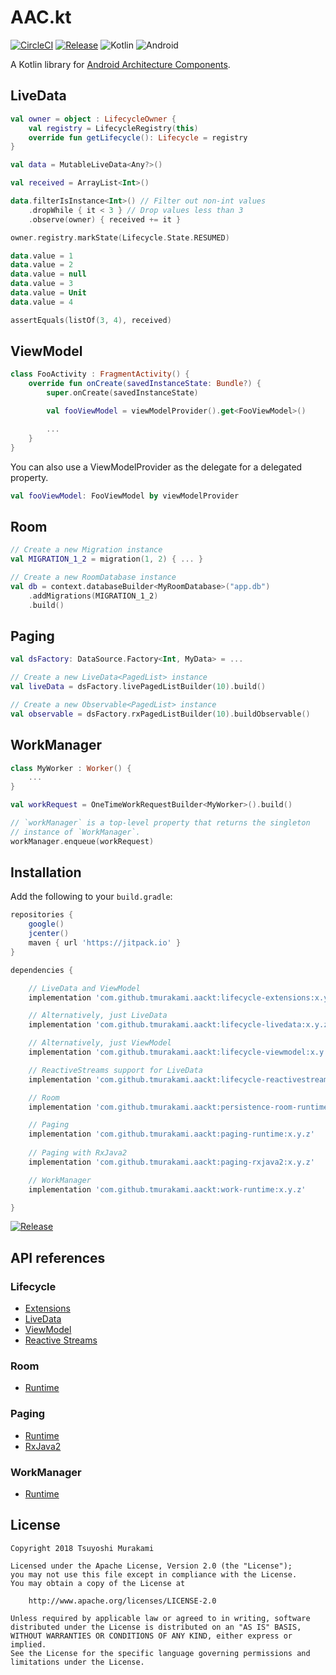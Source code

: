 # AAC.kt

[![CircleCI](https://circleci.com/gh/tmurakami/aackt.svg?style=shield)](https://circleci.com/gh/tmurakami/aackt)
[![Release](https://jitpack.io/v/tmurakami/aackt.svg)](https://jitpack.io/#tmurakami/aackt)
![Kotlin](https://img.shields.io/badge/Kotlin-1.2.41%2B-blue.svg)
![Android](https://img.shields.io/badge/Android-4.0%2B-blue.svg)

A Kotlin library for [Android Architecture Components](https://developer.android.com/topic/libraries/architecture/).

## LiveData

```kotlin
val owner = object : LifecycleOwner {
    val registry = LifecycleRegistry(this)
    override fun getLifecycle(): Lifecycle = registry
}

val data = MutableLiveData<Any?>()

val received = ArrayList<Int>()

data.filterIsInstance<Int>() // Filter out non-int values
    .dropWhile { it < 3 } // Drop values less than 3
    .observe(owner) { received += it }

owner.registry.markState(Lifecycle.State.RESUMED)

data.value = 1
data.value = 2
data.value = null
data.value = 3
data.value = Unit
data.value = 4

assertEquals(listOf(3, 4), received)
```

## ViewModel

```kotlin
class FooActivity : FragmentActivity() {
    override fun onCreate(savedInstanceState: Bundle?) {
        super.onCreate(savedInstanceState)

        val fooViewModel = viewModelProvider().get<FooViewModel>()

        ...
    }
}
```

You can also use a ViewModelProvider as the delegate for a delegated
property.

```kotlin
val fooViewModel: FooViewModel by viewModelProvider
```

## Room

```kotlin
// Create a new Migration instance
val MIGRATION_1_2 = migration(1, 2) { ... }

// Create a new RoomDatabase instance
val db = context.databaseBuilder<MyRoomDatabase>("app.db")
    .addMigrations(MIGRATION_1_2)
    .build()
```

## Paging

```kotlin
val dsFactory: DataSource.Factory<Int, MyData> = ...

// Create a new LiveData<PagedList> instance
val liveData = dsFactory.livePagedListBuilder(10).build()

// Create a new Observable<PagedList> instance
val observable = dsFactory.rxPagedListBuilder(10).buildObservable()
```

## WorkManager

```kotlin
class MyWorker : Worker() {
    ...
}

val workRequest = OneTimeWorkRequestBuilder<MyWorker>().build()

// `workManager` is a top-level property that returns the singleton
// instance of `WorkManager`.
workManager.enqueue(workRequest)
```

## Installation

Add the following to your `build.gradle`:

```groovy
repositories {
    google()
    jcenter()
    maven { url 'https://jitpack.io' }
}

dependencies {

    // LiveData and ViewModel
    implementation 'com.github.tmurakami.aackt:lifecycle-extensions:x.y.z'

    // Alternatively, just LiveData
    implementation 'com.github.tmurakami.aackt:lifecycle-livedata:x.y.z'

    // Alternatively, just ViewModel
    implementation 'com.github.tmurakami.aackt:lifecycle-viewmodel:x.y.z'

    // ReactiveStreams support for LiveData
    implementation 'com.github.tmurakami.aackt:lifecycle-reactivestreams:x.y.z'

    // Room
    implementation 'com.github.tmurakami.aackt:persistence-room-runtime:x.y.z'

    // Paging
    implementation 'com.github.tmurakami.aackt:paging-runtime:x.y.z'
    
    // Paging with RxJava2
    implementation 'com.github.tmurakami.aackt:paging-rxjava2:x.y.z'

    // WorkManager
    implementation 'com.github.tmurakami.aackt:work-runtime:x.y.z'

}
```

[![Release](https://jitpack.io/v/tmurakami/aackt.svg)](https://jitpack.io/#tmurakami/aackt)

## API references

### Lifecycle

- [Extensions](https://jitpack.io/com/github/tmurakami/aackt/lifecycle-extensions/0.9.0/javadoc/lifecycle-extensions/)
- [LiveData](https://jitpack.io/com/github/tmurakami/aackt/lifecycle-livedata/0.9.0/javadoc/lifecycle-livedata/)
- [ViewModel](https://jitpack.io/com/github/tmurakami/aackt/lifecycle-viewmodel/0.9.0/javadoc/lifecycle-viewmodel/)
- [Reactive Streams](https://jitpack.io/com/github/tmurakami/aackt/lifecycle-reactivestreams/0.9.0/javadoc/lifecycle-reactivestreams/)

### Room

- [Runtime](https://jitpack.io/com/github/tmurakami/aackt/persistence-room-runtime/0.9.0/javadoc/persistence-room-runtime/)

### Paging

- [Runtime](https://jitpack.io/com/github/tmurakami/aackt/paging-runtime/0.9.0/javadoc/paging-runtime/)
- [RxJava2](https://jitpack.io/com/github/tmurakami/aackt/paging-rxjava2/0.9.0/javadoc/paging-rxjava2/)

### WorkManager

- [Runtime](https://jitpack.io/com/github/tmurakami/aackt/work-runtime/0.9.0/javadoc/work-runtime/)

## License

```
Copyright 2018 Tsuyoshi Murakami

Licensed under the Apache License, Version 2.0 (the "License");
you may not use this file except in compliance with the License.
You may obtain a copy of the License at

    http://www.apache.org/licenses/LICENSE-2.0

Unless required by applicable law or agreed to in writing, software
distributed under the License is distributed on an "AS IS" BASIS,
WITHOUT WARRANTIES OR CONDITIONS OF ANY KIND, either express or implied.
See the License for the specific language governing permissions and
limitations under the License.
```
